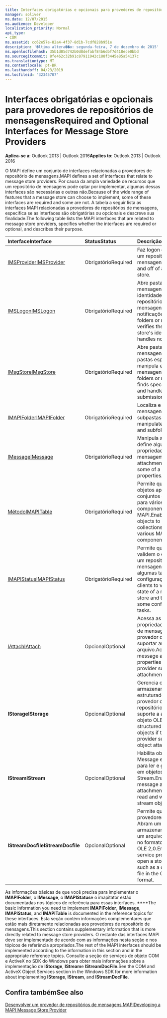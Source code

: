 ```yaml
---
title: Interfaces obrigatórias e opcionais para provedores de repositórios de mensagens
manager: soliver
ms.date: 12/07/2015
ms.audience: Developer
localization_priority: Normal
api_type:
- COM
ms.assetid: cc62e57e-82a4-4f37-8d1b-7cdf828b951e
description: '�ltima altera��o: segunda-feira, 7 de dezembro de 2015'
ms.openlocfilehash: 35b1d05d742b0d8defabf84b6dbf7d418ece0bbd
ms.sourcegitcommit: 8fe462c32b91c87911942c188f3445e85a54137c
ms.translationtype: MT
ms.contentlocale: pt-BR
ms.lasthandoff: 04/23/2019
ms.locfileid: "32345707"
---
```

# <a name="required-and-optional-interfaces-for-message-store-providers"></a><span data-ttu-id="9d32f-103">Interfaces obrigatórias e opcionais para provedores de repositórios de mensagens</span><span class="sxs-lookup"><span data-stu-id="9d32f-103">Required and Optional Interfaces for Message Store Providers</span></span>

 
  
<span data-ttu-id="9d32f-104">**Aplica-se a**: Outlook 2013 | Outlook 2016</span><span class="sxs-lookup"><span data-stu-id="9d32f-104">**Applies to**: Outlook 2013 | Outlook 2016</span></span> 
  
<span data-ttu-id="9d32f-105">O MAPI define um conjunto de interfaces relacionadas a provedores de repositório de mensagens.</span><span class="sxs-lookup"><span data-stu-id="9d32f-105">MAPI defines a set of interfaces that relate to message store providers.</span></span> <span data-ttu-id="9d32f-106">Por causa da ampla variedade de recursos que um repositório de mensagens pode optar por implementar, algumas dessas interfaces são necessárias e outras não.</span><span class="sxs-lookup"><span data-stu-id="9d32f-106">Because of the wide range of features that a message store can choose to implement, some of these interfaces are required and some are not.</span></span> <span data-ttu-id="9d32f-107">A tabela a seguir lista as interfaces MAPI relacionadas a provedores de repositórios de mensagens, especifica se as interfaces são obrigatórias ou opcionais e descreve sua finalidade.</span><span class="sxs-lookup"><span data-stu-id="9d32f-107">The following table lists the MAPI interfaces that are related to message store providers, specifies whether the interfaces are required or optional, and describes their purpose.</span></span>
  
|<span data-ttu-id="9d32f-108">**Interface**</span><span class="sxs-lookup"><span data-stu-id="9d32f-108">**Interface**</span></span>|<span data-ttu-id="9d32f-109">**Status**</span><span class="sxs-lookup"><span data-stu-id="9d32f-109">**Status**</span></span>|<span data-ttu-id="9d32f-110">**Descrição**</span><span class="sxs-lookup"><span data-stu-id="9d32f-110">**Description**</span></span>|
|:-----|:-----|:-----|
|[<span data-ttu-id="9d32f-111">IMSProvider</span><span class="sxs-lookup"><span data-stu-id="9d32f-111">IMSProvider</span></span>](imsprovideriunknown.md) <br/> |<span data-ttu-id="9d32f-112">Obrigatório</span><span class="sxs-lookup"><span data-stu-id="9d32f-112">Required</span></span>  <br/> |<span data-ttu-id="9d32f-113">Faz logon e logoff em um repositório de mensagens.</span><span class="sxs-lookup"><span data-stu-id="9d32f-113">Logs on to and off of a message store.</span></span>  <br/> |
|[<span data-ttu-id="9d32f-114">IMSLogon</span><span class="sxs-lookup"><span data-stu-id="9d32f-114">IMSLogon</span></span>](imslogoniunknown.md) <br/> |<span data-ttu-id="9d32f-115">Obrigatório</span><span class="sxs-lookup"><span data-stu-id="9d32f-115">Required</span></span>  <br/> |<span data-ttu-id="9d32f-116">Abre pastas ou mensagens, verifica a identidade do repositório de mensagens e manipula notificações.</span><span class="sxs-lookup"><span data-stu-id="9d32f-116">Opens folders or messages, verifies the message store's identity, and handles notifications.</span></span>  <br/> |
|[<span data-ttu-id="9d32f-117">IMsgStore</span><span class="sxs-lookup"><span data-stu-id="9d32f-117">IMsgStore</span></span>](imsgstoreimapiprop.md) <br/> |<span data-ttu-id="9d32f-118">Obrigatório</span><span class="sxs-lookup"><span data-stu-id="9d32f-118">Required</span></span>  <br/> |<span data-ttu-id="9d32f-119">Abre pastas ou mensagens, localiza pastas especiais e manipula envios de mensagens.</span><span class="sxs-lookup"><span data-stu-id="9d32f-119">Opens folders or messages, finds special folders, and handles message submissions.</span></span>  <br/> |
|[<span data-ttu-id="9d32f-120">IMAPIFolder</span><span class="sxs-lookup"><span data-stu-id="9d32f-120">IMAPIFolder</span></span>](imapifolderimapicontainer.md) <br/> |<span data-ttu-id="9d32f-121">Obrigatório</span><span class="sxs-lookup"><span data-stu-id="9d32f-121">Required</span></span>  <br/> |<span data-ttu-id="9d32f-122">Localiza e manipula mensagens e subpastas.</span><span class="sxs-lookup"><span data-stu-id="9d32f-122">Finds and manipulates messages and subfolders.</span></span>  <br/> |
|[<span data-ttu-id="9d32f-123">IMessage</span><span class="sxs-lookup"><span data-stu-id="9d32f-123">IMessage</span></span>](imessageimapiprop.md) <br/> |<span data-ttu-id="9d32f-124">Obrigatório</span><span class="sxs-lookup"><span data-stu-id="9d32f-124">Required</span></span>  <br/> |<span data-ttu-id="9d32f-125">Manipula anexos e define algumas propriedades de uma mensagem.</span><span class="sxs-lookup"><span data-stu-id="9d32f-125">Manipulates attachments and sets some of a message's properties.</span></span>  <br/> |
|[<span data-ttu-id="9d32f-126">Método</span><span class="sxs-lookup"><span data-stu-id="9d32f-126">IMAPITable</span></span>](imapitableiunknown.md) <br/> |<span data-ttu-id="9d32f-127">Obrigatório</span><span class="sxs-lookup"><span data-stu-id="9d32f-127">Required</span></span>  <br/> |<span data-ttu-id="9d32f-128">Permite que outros objetos apresentem conjuntos de dados para vários componentes MAPI.</span><span class="sxs-lookup"><span data-stu-id="9d32f-128">Enables other objects to present collections of data to various MAPI components.</span></span>  <br/> |
|[<span data-ttu-id="9d32f-129">IMAPIStatus</span><span class="sxs-lookup"><span data-stu-id="9d32f-129">IMAPIStatus</span></span>](imapistatusimapiprop.md) <br/> |<span data-ttu-id="9d32f-130">Obrigatório</span><span class="sxs-lookup"><span data-stu-id="9d32f-130">Required</span></span>  <br/> |<span data-ttu-id="9d32f-131">Permite que os clientes validem o estado de um repositório de mensagens e executem algumas tarefas de configuração.</span><span class="sxs-lookup"><span data-stu-id="9d32f-131">Enables clients to validate the state of a message store and to perform some configuration tasks.</span></span>  <br/> |
|[<span data-ttu-id="9d32f-132">IAttach</span><span class="sxs-lookup"><span data-stu-id="9d32f-132">IAttach</span></span>](iattachimapiprop.md) <br/> |<span data-ttu-id="9d32f-133">Opcional</span><span class="sxs-lookup"><span data-stu-id="9d32f-133">Optional</span></span>  <br/> |<span data-ttu-id="9d32f-134">Acessa as propriedades do anexo de mensagens se o provedor de repositório suportar anexos de arquivo.</span><span class="sxs-lookup"><span data-stu-id="9d32f-134">Accesses message attachment properties if the store provider supports file attachments.</span></span>  <br/> |
|<span data-ttu-id="9d32f-135">**IStorage**</span><span class="sxs-lookup"><span data-stu-id="9d32f-135">**IStorage**</span></span> <br/> |<span data-ttu-id="9d32f-136">Opcional</span><span class="sxs-lookup"><span data-stu-id="9d32f-136">Optional</span></span>  <br/> |<span data-ttu-id="9d32f-137">Gerencia objetos de armazenamento estruturados se o provedor de repositórios oferecer suporte a anexos de objeto OLE.</span><span class="sxs-lookup"><span data-stu-id="9d32f-137">Manages structured storage objects if the store provider supports OLE object attachments.</span></span>  <br/> |
|<span data-ttu-id="9d32f-138">**IStream**</span><span class="sxs-lookup"><span data-stu-id="9d32f-138">**IStream**</span></span> <br/> |<span data-ttu-id="9d32f-139">Opcional</span><span class="sxs-lookup"><span data-stu-id="9d32f-139">Optional</span></span>  <br/> |<span data-ttu-id="9d32f-140">Habilita objetos Message e Attachment para ler e gravar dados em objetos Stream.</span><span class="sxs-lookup"><span data-stu-id="9d32f-140">Enables message and attachment objects to read and write data to stream objects.</span></span>  <br/> |
|<span data-ttu-id="9d32f-141">**IStreamDocfile**</span><span class="sxs-lookup"><span data-stu-id="9d32f-141">**IStreamDocfile**</span></span> <br/> |<span data-ttu-id="9d32f-142">Opcional</span><span class="sxs-lookup"><span data-stu-id="9d32f-142">Optional</span></span>  <br/> |<span data-ttu-id="9d32f-143">Permite que alguns provedores de serviços Abram um objeto de armazenamento, como um arquivo composto no formato de arquivo OLE 2,0.</span><span class="sxs-lookup"><span data-stu-id="9d32f-143">Enables some service providers to open a storage object, such as a compound file in the OLE 2.0 file format.</span></span>  <br/> |
   
<span data-ttu-id="9d32f-144">As informações básicas de que você precisa para implementar o **IMAPIFolder**, o **IMessage**, o **IMAPIStatus**e o imapitator estão documentadas nos tópicos de referência para essas interfaces. \*\*\*\*</span><span class="sxs-lookup"><span data-stu-id="9d32f-144">The basic information you need to implement **IMAPIFolder**, **IMessage**, **IMAPIStatus**, and **IMAPITable** is documented in the reference topics for these interfaces.</span></span> <span data-ttu-id="9d32f-145">Esta seção contém informações complementares que estão mais diretamente relacionadas aos provedores de repositório de mensagens.</span><span class="sxs-lookup"><span data-stu-id="9d32f-145">This section contains supplementary information that is more directly related to message store providers.</span></span> <span data-ttu-id="9d32f-146">O restante das interfaces MAPI deve ser implementado de acordo com as informações nesta seção e nos tópicos de referência apropriados.</span><span class="sxs-lookup"><span data-stu-id="9d32f-146">The rest of the MAPI interfaces should be implemented according to the information in this section and in the appropriate reference topics.</span></span> <span data-ttu-id="9d32f-147">Consulte a seção de serviços de objeto COM e ActiveX no SDK do Windows para obter mais informações sobre a implementação de **IStorage**, **IStream**e **IStreamDocFile**.</span><span class="sxs-lookup"><span data-stu-id="9d32f-147">See the COM and ActiveX Object Services section in the Windows SDK for more information about implementing **IStorage**, **IStream**, and **IStreamDocFile**.</span></span>
  
## <a name="see-also"></a><span data-ttu-id="9d32f-148">Confira também</span><span class="sxs-lookup"><span data-stu-id="9d32f-148">See also</span></span>



[<span data-ttu-id="9d32f-149">Desenvolver um provedor de repositórios de mensagens MAPI</span><span class="sxs-lookup"><span data-stu-id="9d32f-149">Developing a MAPI Message Store Provider</span></span>](developing-a-mapi-message-store-provider.md)

